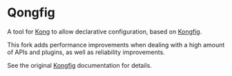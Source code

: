 # Qongfig

A tool for [Kong](https://getkong.org/) to allow declarative configuration, based on [Kongfig](https://github.com/mybuilder/kongfig).

This fork adds performance improvements when dealing with a high amount of APIs and plugins, as well as reliability improvements.

See the original [Kongfig](https://github.com/mybuilder/kongfig) documentation for details.

